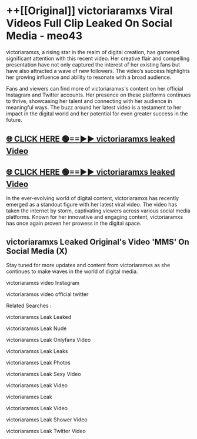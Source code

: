# ++[[Original]] victoriaramxs Viral Videos Full Clip Leaked On Social Media - meo43<br>

victoriaramxs, a rising star in the realm of digital creation, has garnered significant attention with this recent video. Her creative flair and compelling presentation have not only captured the interest of her existing fans but have also attracted a wave of new followers. The video’s success highlights her growing influence and ability to resonate with a broad audience.

Fans and viewers can find more of victoriaramxs's content on her official Instagram and Twitter accounts. Her presence on these platforms continues to thrive, showcasing her talent and connecting with her audience in meaningful ways. The buzz around her latest video is a testament to her impact in the digital world and her potential for even greater success in the future.


## [🌐 CLICK HERE 🟢==►► victoriaramxs leaked Video ](https://onlyclips.site?title=victoriaramxs&ref=git)

## [🌐 CLICK HERE 🟢==►► victoriaramxs leaked Video ](https://onlyclips.site?title=victoriaramxs&ref=git)


In the ever-evolving world of digital content, victoriaramxs has recently emerged as a standout figure with her latest viral video. The video has taken the internet by storm, captivating viewers across various social media platforms. Known for her innovative and engaging content, victoriaramxs has once again proven her prowess in the digital space.



## victoriaramxs L𝚎aked Original's Video 'MMS' On Social Media (X)


Stay tuned for more updates and content from victoriaramxs as she continues to make waves in the world of digital media.

victoriaramxs video Instagram

victoriaramxs video official twitter


Related Searches :

victoriaramxs Leak Leaked

victoriaramxs Leak Nude

victoriaramxs Leak Onlyfans Video

victoriaramxs Leak Leaks

victoriaramxs Leak Photos

victoriaramxs Leak Sexy Video

victoriaramxs Leak Video

victoriaramxs Leak

victoriaramxs Leak Video

victoriaramxs Leak Shower Video

victoriaramxs Leak Twitter Video

